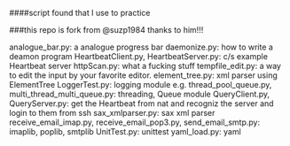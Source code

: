 ####script found that I use to practice

###this repo is fork from @suzp1984 thanks to him!!!

analogue_bar.py: a analogue progress bar
daemonize.py: how to write a deamon program
HeartbeatClient.py, HeartbeatServer.py: c/s example Heartbeat server
httpScan.py: what a fucking stuff
tempfile_edit.py: a way to edit the input by your favorite editor.
element_tree.py: xml parser using ElementTree
LoggerTest.py: logging module e.g.
thread_pool_queue.py, multi_thread_multi_queue.py: threading, Queue module
QueryClient.py, QueryServer.py: get the Heartbeat from nat and recogniz the server and login to them from ssh
sax_xmlparser.py: sax xml parser
receive_email_imap.py, receive_email_pop3.py, send_email_smtp.py: imaplib, poplib, smtplib
UnitTest.py: unittest
yaml_load.py: yaml

